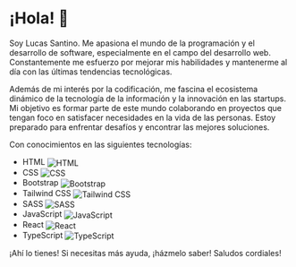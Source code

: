 # ¡Hola! 🚀

Soy Lucas Santino. Me apasiona el mundo de la programación y el desarrollo de software, especialmente en el campo del desarrollo web. Constantemente me esfuerzo por mejorar mis habilidades y mantenerme al día con las últimas tendencias tecnológicas.

Además de mi interés por la codificación, me fascina el ecosistema dinámico de la tecnología de la información y la innovación en las startups. Mi objetivo es formar parte de este mundo colaborando en proyectos que tengan foco en satisfacer necesidades en la vida de las personas. Estoy preparado para enfrentar desafíos y encontrar las mejores soluciones.

Con conocimientos en las siguientes tecnologías:

- HTML <img src="https://img.icons8.com/color/24/000000/html-5.png" alt="HTML" style="vertical-align: middle; margin-right: 10px;">
- CSS <img src="https://img.icons8.com/color/24/000000/css3.png" alt="CSS" style="vertical-align: middle; margin-right: 10px;">
- Bootstrap <img src="https://img.icons8.com/color/24/000000/bootstrap.png" alt="Bootstrap" style="vertical-align: middle; margin-right: 10px;">
- Tailwind CSS <img src="https://img.icons8.com/color/24/000000/tailwind-css.png" alt="Tailwind CSS" style="vertical-align: middle; margin-right: 10px;">
- SASS <img src="https://img.icons8.com/color/24/000000/sass.png" alt="SASS" style="vertical-align: middle; margin-right: 10px;">
- JavaScript <img src="https://img.icons8.com/color/24/000000/javascript.png" alt="JavaScript" style="vertical-align: middle; margin-right: 10px;">
- React <img src="https://img.icons8.com/color/24/000000/react-native.png" alt="React" style="vertical-align: middle; margin-right: 10px;">
- TypeScript <img src="https://img.icons8.com/color/24/000000/typescript.png" alt="TypeScript" style="vertical-align: middle; margin-right: 10px;">




¡Ahí lo tienes! Si necesitas más ayuda, ¡házmelo saber!
Saludos cordiales!  
